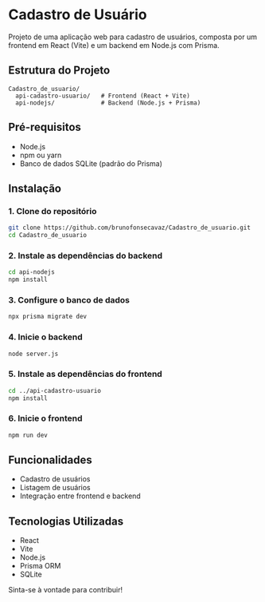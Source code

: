 # Cadastro de Usuário

Projeto de uma aplicação web para cadastro de usuários, composta por um frontend em React (Vite) e um backend em Node.js com Prisma.

## Estrutura do Projeto

```
Cadastro_de_usuario/
  api-cadastro-usuario/   # Frontend (React + Vite)
  api-nodejs/             # Backend (Node.js + Prisma)
```

## Pré-requisitos
- Node.js
- npm ou yarn
- Banco de dados SQLite (padrão do Prisma)

## Instalação

### 1. Clone do repositório
```bash
git clone https://github.com/brunofonsecavaz/Cadastro_de_usuario.git
cd Cadastro_de_usuario
```

### 2. Instale as dependências do backend
```bash
cd api-nodejs
npm install
```

### 3. Configure o banco de dados
```bash
npx prisma migrate dev
```

### 4. Inicie o backend
```bash
node server.js
```

### 5. Instale as dependências do frontend
```bash
cd ../api-cadastro-usuario
npm install
```

### 6. Inicie o frontend
```bash
npm run dev
```

## Funcionalidades
- Cadastro de usuários
- Listagem de usuários
- Integração entre frontend e backend

## Tecnologias Utilizadas
- React
- Vite
- Node.js
- Prisma ORM
- SQLite

Sinta-se à vontade para contribuir!
